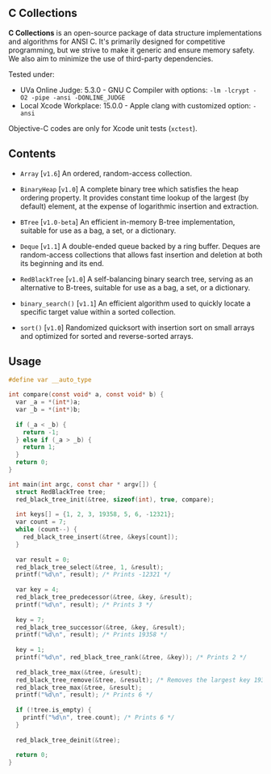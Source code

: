 ## C Collections

**C Collections** is an open-source package of data structure implementations and algorithms for ANSI C. It's primarily designed for competitive programming, but we strive to make it generic and ensure memory safety. We also aim to minimize the use of third-party dependencies.

Tested under:

- UVa Online Judge: 5.3.0 - GNU C Compiler with options: `-lm -lcrypt -O2 -pipe -ansi -DONLINE_JUDGE`
- Local Xcode Workplace: 15.0.0 - Apple clang with customized option: `-ansi`

Objective-C codes are only for Xcode unit tests (`xctest`).

## Contents

- `Array` [`v1.6`] An ordered, random-access collection.
- `BinaryHeap` [`v1.0`] A complete binary tree which satisfies the heap ordering property. It provides constant time lookup of the largest (by default) element, at the expense of logarithmic insertion and extraction.
- `BTree` [`v1.0-beta`] An efficient in-memory B-tree implementation, suitable for use as a bag, a set, or a dictionary.
- `Deque` [`v1.1`] A double-ended queue backed by a ring buffer. Deques are random-access collections that allows fast insertion and deletion at both its beginning and its end.
- `RedBlackTree` [`v1.0`] A self-balancing binary search tree, serving as an alternative to B-trees, suitable for use as a bag, a set, or a dictionary.

- `binary_search()` [`v1.1`] An efficient algorithm used to quickly locate a specific target value within a sorted collection.
- `sort()` [`v1.0`] Randomized quicksort with insertion sort on small arrays and optimized for sorted and reverse-sorted arrays.

## Usage

```c
#define var __auto_type

int compare(const void* a, const void* b) {
  var _a = *(int*)a;
  var _b = *(int*)b;
  
  if (_a < _b) {
    return -1;
  } else if (_a > _b) {
    return 1;
  }
  return 0;
}

int main(int argc, const char * argv[]) {
  struct RedBlackTree tree;
  red_black_tree_init(&tree, sizeof(int), true, compare);
  
  int keys[] = {1, 2, 3, 19358, 5, 6, -12321};
  var count = 7;
  while (count--) {
    red_black_tree_insert(&tree, &keys[count]);
  }
  
  var result = 0;
  red_black_tree_select(&tree, 1, &result);
  printf("%d\n", result); /* Prints -12321 */
  
  var key = 4;
  red_black_tree_predecessor(&tree, &key, &result);
  printf("%d\n", result); /* Prints 3 */
  
  key = 7;
  red_black_tree_successor(&tree, &key, &result);
  printf("%d\n", result); /* Prints 19358 */
  
  key = 1;
  printf("%d\n", red_black_tree_rank(&tree, &key)); /* Prints 2 */
  
  red_black_tree_max(&tree, &result);
  red_black_tree_remove(&tree, &result); /* Removes the largest key 19358 */
  red_black_tree_max(&tree, &result);
  printf("%d\n", result); /* Prints 6 */
  
  if (!tree.is_empty) {
    printf("%d\n", tree.count); /* Prints 6 */
  }
  
  red_black_tree_deinit(&tree);
  
  return 0;
}
```
